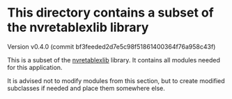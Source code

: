 # This directory contains a subset of the nvretablexlib library

Version v0.4.0 (commit bf3feeded2d7e5c98f51861400364f76a958c43f)

This is a subset of the [nvretablexlib](https://github.com/peter88213/novelyst_retablex) library. It contains all modules needed for this application. 

It is advised not to modify modules from this section, but to create modified subclasses if needed and place them somewhere else.
